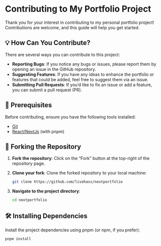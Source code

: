 # Contributing to My Portfolio Project

Thank you for your interest in contributing to my personal portfolio project! Contributions are welcome, and this guide will help you get started.

## 💡 How Can You Contribute?

There are several ways you can contribute to this project:

- **Reporting Bugs**: If you notice any bugs or issues, please report them by opening an issue in the GitHub repository.
- **Suggesting Features**: If you have any ideas to enhance the portfolio or features that could be added, feel free to suggest them via an issue.
- **Submitting Pull Requests**: If you’d like to fix an issue or add a feature, you can submit a pull request (PR).

## 🔧 Prerequisites

Before contributing, ensure you have the following tools installed:

- [Git](https://git-scm.com/)
- [React/NextJs](https://nodejs.org/) (with pnpm)

## 📂 Forking the Repository

1. **Fork the repository**: Click on the “Fork” button at the top-right of the repository page.
2. **Clone your fork**: Clone the forked repository to your local machine:

   ```bash
   git clone https://github.com/livehass/nextportfolio
   ```

3. **Navigate to the project directory**:

   ```bash
   cd nextportfolio
   ```

## 🛠️ Installing Dependencies

Install the project dependencies using pnpm (or npm, if you prefer):

```bash
pnpm install
```
